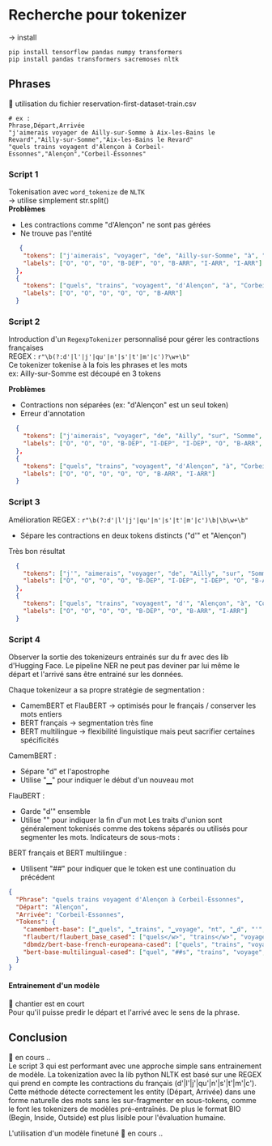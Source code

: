 # Recherche pour tokenizer

-> install

```
pip install tensorflow pandas numpy transformers
pip install pandas transformers sacremoses nltk
```

## Phrases

📄 utilisation du fichier reservation-first-dataset-train.csv

```csv
# ex :
Phrase,Départ,Arrivée
"j'aimerais voyager de Ailly-sur-Somme à Aix-les-Bains le Revard","Ailly-sur-Somme","Aix-les-Bains le Revard"
"quels trains voyagent d'Alençon à Corbeil-Essonnes","Alençon","Corbeil-Essonnes"
```

### Script 1

Tokenisation avec `word_tokenize` de `NLTK`  
-> utilise simplement str.split()  
**Problèmes**

- Les contractions comme "d'Alençon" ne sont pas gérées
- Ne trouve pas l'entité

```json
   {
    "tokens": ["j'aimerais", "voyager", "de", "Ailly-sur-Somme", "à", "Aix-les-Bains", "le", "Revard"],
    "labels": ["O", "O", "O", "B-DEP", "O", "B-ARR", "I-ARR", "I-ARR"]
  },
  {
    "tokens": ["quels", "trains", "voyagent", "d'Alençon", "à", "Corbeil-Essonnes"],
    "labels": ["O", "O", "O", "O", "O", "B-ARR"]
  }
```

### Script 2

Introduction d'un `RegexpTokenizer` personnalisé pour gérer les contractions françaises  
REGEX : `r"\b(?:d'|l'|j'|qu'|n'|s'|t'|m'|c')?\w+\b"`  
Ce tokenizer tokenise à la fois les phrases et les mots  
ex: Ailly-sur-Somme est découpé en 3 tokens

**Problèmes**

- Contractions non séparées (ex: "d'Alençon" est un seul token)
- Erreur d'annotation

```json
  {
    "tokens": ["j'aimerais", "voyager", "de", "Ailly", "sur", "Somme", "à", "Aix", "les", "Bains", "le", "Revard"],
    "labels": ["O", "O", "O", "B-DEP", "I-DEP", "I-DEP", "O", "B-ARR", "I-ARR", "I-ARR", "I-ARR", "I-ARR"]
  },
  {
    "tokens": ["quels", "trains", "voyagent", "d'Alençon", "à", "Corbeil", "Essonnes"],
    "labels": ["O", "O", "O", "O", "O", "B-ARR", "I-ARR"]
  }
```

### Script 3

Amélioration
REGEX : `r"\b(?:d'|l'|j'|qu'|n'|s'|t'|m'|c')\b|\b\w+\b"`

- Sépare les contractions en deux tokens distincts ("d'" et "Alençon")

Très bon résultat

```json
  {
    "tokens": ["j'", "aimerais", "voyager", "de", "Ailly", "sur", "Somme", "à", "Aix", "les", "Bains", "le", "Revard"],
    "labels": ["O", "O", "O", "O", "B-DEP", "I-DEP", "I-DEP", "O", "B-ARR", "I-ARR", "I-ARR", "I-ARR", "I-ARR"]
  },
  {
    "tokens": ["quels", "trains", "voyagent", "d'", "Alençon", "à", "Corbeil", "Essonnes"],
    "labels": ["O", "O", "O", "O", "B-DEP", "O", "B-ARR", "I-ARR"]
  }
```

### Script 4

Observer la sortie des tokenizeurs entrainés sur du fr avec des lib d'Hugging Face. Le pipeline NER ne peut pas deviner par lui même le départ et l'arrivé sans être entrainé sur les données.

Chaque tokenizeur a sa propre stratégie de segmentation :

- CamemBERT et FlauBERT -> optimisés pour le français / conserver les mots entiers
- BERT français -> segmentation très fine
- BERT multilingue -> flexibilité linguistique mais peut sacrifier certaines spécificités

CamemBERT :

- Sépare "d" et l'apostrophe
- Utilise "▁" pour indiquer le début d'un nouveau mot

FlauBERT :

- Garde "d'" ensemble
- Utilise "</w>" pour indiquer la fin d'un mot
  Les traits d'union sont généralement tokenisés comme des tokens séparés ou utilisés pour segmenter les mots.
  Indicateurs de sous-mots :

BERT français et BERT multilingue :

- Utilisent "##" pour indiquer que le token est une continuation du précédent

```json
{
  "Phrase": "quels trains voyagent d'Alençon à Corbeil-Essonnes",
  "Départ": "Alençon",
  "Arrivée": "Corbeil-Essonnes",
  "Tokens": {
    "camembert-base": ["▁quels", "▁trains", "▁voyage", "nt", "▁d", "'", "Al", "en", "çon", "▁à", "▁Corb", "e", "il", "-", "Essonne", "s"],
    "flaubert/flaubert_base_cased": ["quels</w>", "trains</w>", "voyagent</w>", "d'</w>", "Alençon</w>", "à</w>", "Cor", "be", "il-", "Ess", "onnes</w>"],
    "dbmdz/bert-base-french-europeana-cased": ["quels", "trains", "voyage", "##nt", "d", "'", "Alençon", "à", "Corbeil", "-", "Ess", "##onnes"],
    "bert-base-multilingual-cased": ["quel", "##s", "trains", "voyage", "##nt", "d", "'", "Ale", "##nç", "##on", "à", "Cor", "##bei", "##l", "-", "Essonne", "##s"]
  }
}
```

#### Entrainement d'un modèle

🚧 chantier est en court  
Pour qu'il puisse predir le départ et l'arrivé avec le sens de la phrase.

## Conclusion

🚧 en cours ..  
Le script 3 qui est performant avec une approche simple sans entrainement de modèle.
La tokenization avec la lib python NLTK est basé sur une REGEX qui prend en compte les contractions du français (d'|l'|j'|qu'|n'|s'|t'|m'|c'). Cette méthode détecte correctement les entity (Départ, Arrivée) dans une forme naturelle des mots sans les sur-fragmenter en sous-tokens, comme le font les tokenizers de modèles pré-entraînés. De plus le format BIO (Begin, Inside, Outside) est plus lisible pour l'évaluation humaine.

L'utilisation d'un modèle finetuné 🚧 en cours ..
